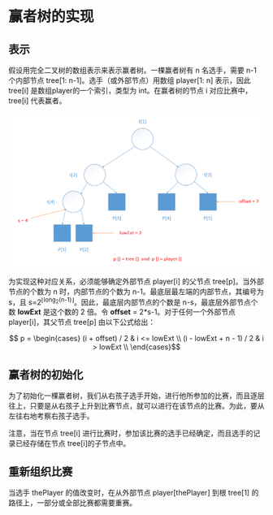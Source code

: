 # 赢者树的实现

## 表示
假设用完全二叉树的数组表示来表示赢者树。一棵赢者树有 n 名选手，需要 n-1 个内部节点 tree[1: n-1]。选手（或外部节点）用数组 player[1: n] 表示，因此 tree[i] 是数组player的一个索引，类型为 int。在赢者树的节点 i 对应比赛中，tree[i] 代表赢者。

![树与数组的对应](../../图片/树与数组的对应.png)  

为实现这种对应关系，必须能够确定外部节点 player[i] 的父节点 tree[p]。当外部节点的个数为 n 时，内部节点的个数为 n-1。最底层最左端的内部节点，其编号为 s，且 s=2<sup>⌊long<sub>2</sub>(n-1)⌋</sup>。因此，最底层内部节点的个数是 n-s，最底层外部节点个数 **lowExt** 是这个数的 2 倍。令 **offset** = 2*s-1。对于任何一个外部节点 player[i]，其父节点 tree[p] 由以下公式给出：

$$ p = \begin{cases}  
(i + offset) / 2 & i <= lowExt \\
(i - lowExt + n - 1) / 2 & i > lowExt \\
\end{cases}$$

## 赢者树的初始化

为了初始化一棵赢者树，我们从右孩子选手开始，进行他所参加的比赛，而且逐层往上，只要是从右孩子上升到比赛节点，就可以进行在该节点的比赛。为此，要从左往右地考察右孩子选手。

注意，当在节点 tree[i] 进行比赛时，参加该比赛的选手已经确定，而且选手的记录已经存储在节点 tree[i]的子节点中。

## 重新组织比赛

当选手 thePlayer 的值改变时，在从外部节点 player[thePlayer] 到根 tree[1] 的路径上，一部分或全部比赛都需要重赛。